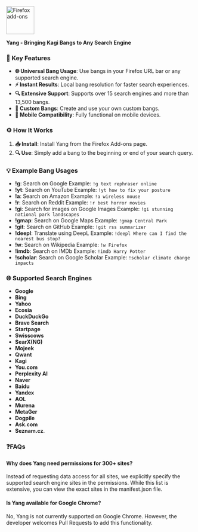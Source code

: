   <a href="https://addons.mozilla.org/addon/yang-addon/">
    <picture>
      <source srcset="https://i.imgur.com/ZluoP7T.png" media="(prefers-color-scheme: dark)">
      <img height="75" src="https://i.imgur.com/4PobQqE.png" alt="Firefox add-ons"></picture></a>
  <a/>



**Yang - Bringing Kagi Bangs to Any Search Engine**

### 🌟 Key Features
- **🌐 Universal Bang Usage**: Use bangs in your Firefox URL bar or any supported search engine.
- **⚡ Instant Results**: Local bang resolution for faster search experiences.
- **🔍 Extensive Support**: Supports over 15 search engines and more than 13,500 bangs.
- **🔧 Custom Bangs**: Create and use your own custom bangs.
- **📱 Mobile Compatibility**: Fully functional on mobile devices.

### ⚙️ How It Works
1. **📥 Install**: Install Yang from the Firefox Add-ons page.
2. **🔍 Use**: Simply add a bang to the beginning or end of your search query.

### 💡 Example Bang Usages

- **!g**: Search on Google
  Example: `!g text rephraser online`
- **!yt**: Search on YouTube
  Example: `!yt how to fix your posture`
- **!a**: Search on Amazon
  Example: `!a wireless mouse`
- **!r**: Search on Reddit
  Example: `!r best horror movies`
- **!gi**: Search for images on Google Images
  Example: `!gi stunning national park landscapes`
- **!gmap**: Search on Google Maps
  Example: `!gmap Central Park`
- **!git**: Search on GitHub
  Example: `!git rss summarizer`
- **!deepl**: Translate using DeepL
  Example: `!deepl Where can I find the nearest bus stop?`
- **!w**: Search on Wikipedia
  Example: `!w Firefox`
- **!imdb**: Search on IMDb
  Example: `!imdb Harry Potter`
- **!scholar**: Search on Google Scholar
  Example: `!scholar climate change impacts`

### 🌐 Supported Search Engines
- **Google**
- **Bing**
- **Yahoo**
- **Ecosia**
- **DuckDuckGo**
- **Brave Search**
- **Startpage**
- **Swisscows**
- **SearX(NG)**
- **Mojeek**
- **Qwant**
- **Kagi**
- **You.com**
- **Perplexity AI**
- **Naver**
- **Baidu**
- **Yandex**
- **AOL**
- **Murena**
- **MetaGer**
- **Dogpile**
- **Ask.com**
- **Seznam.cz**.

### ❓FAQs
#### Why does Yang need permissions for 300+ sites?
Instead of requesting data access for all sites, we explicitly specify the supported search engine sites in the permissions. While this list is extensive, you can view the exact sites in the manifest.json file.

#### Is Yang available for Google Chrome?
No, Yang is not currently supported on Google Chrome. However, the developer welcomes Pull Requests to add this functionality.

